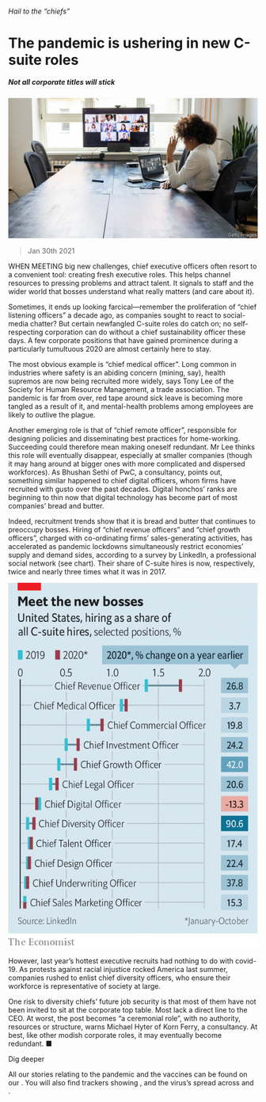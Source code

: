 ###### Hail to the “chiefs”

# The pandemic is ushering in new C-suite roles 

##### Not all corporate titles will stick 

![image](images/20210130_wbp508.jpg) 

> Jan 30th 2021 


WHEN MEETING big new challenges, chief executive officers often resort to a convenient tool: creating fresh executive roles. This helps channel resources to pressing problems and attract talent. It signals to staff and the wider world that bosses understand what really matters (and care about it).


Sometimes, it ends up looking farcical—remember the proliferation of “chief listening officers” a decade ago, as companies sought to react to social-media chatter? But certain newfangled C-suite roles do catch on; no self-respecting corporation can do without a chief sustainability officer these days. A few corporate positions that have gained prominence during a particularly tumultuous 2020 are almost certainly here to stay.



The most obvious example is “chief medical officer”. Long common in industries where safety is an abiding concern (mining, say), health supremos are now being recruited more widely, says Tony Lee of the Society for Human Resource Management, a trade association. The pandemic is far from over, red tape around sick leave is becoming more tangled as a result of it, and mental-health problems among employees are likely to outlive the plague.


Another emerging role is that of “chief remote officer”, responsible for designing policies and disseminating best practices for home-working. Succeeding could therefore mean making oneself redundant. Mr Lee thinks this role will eventually disappear, especially at smaller companies (though it may hang around at bigger ones with more complicated and dispersed workforces). As Bhushan Sethi of PwC, a consultancy, points out, something similar happened to chief digital officers, whom firms have recruited with gusto over the past decades. Digital honchos’ ranks are beginning to thin now that digital technology has become part of most companies’ bread and butter.


Indeed, recruitment trends show that it is bread and butter that continues to preoccupy bosses. Hiring of “chief revenue officers” and “chief growth officers”, charged with co-ordinating firms’ sales-generating activities, has accelerated as pandemic lockdowns simultaneously restrict economies’ supply and demand sides, according to a survey by LinkedIn, a professional social network (see chart). Their share of C-suite hires is now, respectively, twice and nearly three times what it was in 2017.

![image](images/20210130_WBC395.png) 



However, last year’s hottest executive recruits had nothing to do with covid-19. As protests against racial injustice rocked America last summer, companies rushed to enlist chief diversity officers, who ensure their workforce is representative of society at large.


One risk to diversity chiefs’ future job security is that most of them have not been invited to sit at the corporate top table. Most lack a direct line to the CEO. At worst, the post becomes “a ceremonial role”, with no authority, resources or structure, warns Michael Hyter of Korn Ferry, a consultancy. At best, like other modish corporate roles, it may eventually become redundant. ■


Dig deeper


All our stories relating to the pandemic and the vaccines can be found on our . You will also find trackers showing ,  and the virus’s spread across  and .

